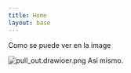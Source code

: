 ```yaml
---
title: Home
layout: base
---
```


Como se puede ver en la image

![pull_out.drawioer.png](/assets/images/pull_out.drawioer.png) Así mismo.
